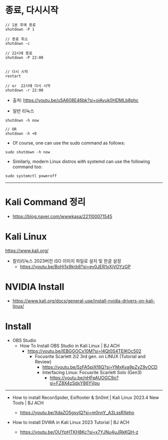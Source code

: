 # 종료, 다시시작

```
// 1분 후에 종료
shutdown -P 1

// 종료 취소
shutdown -c

// 22시에 종료
shutdown -P 22:00


// 다시 시작 
restart

// or  22시에 다시 시작
shutdown -r 22:00 

```
- 출처: https://youtu.be/u5A608E46bk?si=oiAvuk0HDMLb8phc

- 일반 리눅스
```
shutdown -h now

// OR
shutdown -h +0
```

- Of course, one can use the sudo command as follows:
```
sudo shutdown -h now
```

- Similarly, modern Linux distros with systemd can use the following command too:
```
sudo systemctl poweroff
```


<hr>

# Kali Command 정리 

- https://blog.naver.com/wwwkasa/221100071545

# Kali Linux

https://www.kali.org/

- 칼리리눅스 2023버전 iSO 이미지 파일로 설치 및 한글 설정
  - https://youtu.be/BoHi1x9krb8?si=ey0JER1xXjVOYzGP 

# NVIDIA Install

- https://www.kali.org/docs/general-use/install-nvidia-drivers-on-kali-linux/


# Install
- OBS Studio
  - How To Install OBS Studio in Kali Linux | BJ ACH
    - https://youtu.be/lEBGGOCx10M?si=l4Qt0S4TElKOc502
      - Focusrite Scarlett 2i2 3rd gen. on LINUX (Tutorial and Review)
        - https://youtu.be/5zFA5piXf8Q?si=YMxKva9pZyZ9vOCD
        - Interfacing Linux: Focusrite Scarlett Solo (Gen3)
          - https://youtu.be/nHFeAUOGC9o?si=FZ8X4zSdxY86YVpu

<hr>

- How to install ReconSpider, Exiflooter & Sn0int | Kali Linux 2023.4 New Tools | BJ ACH
  - https://youtu.be/XdaZO5gsylQ?si=m0nnY_A3LssRXeho

- How to install DVWA in Kali Linux 2023 Tutorial | BJ ACH
  -  https://youtu.be/OUYpHTKH8Kc?si=x7YJNu4uJRkKQH-z

